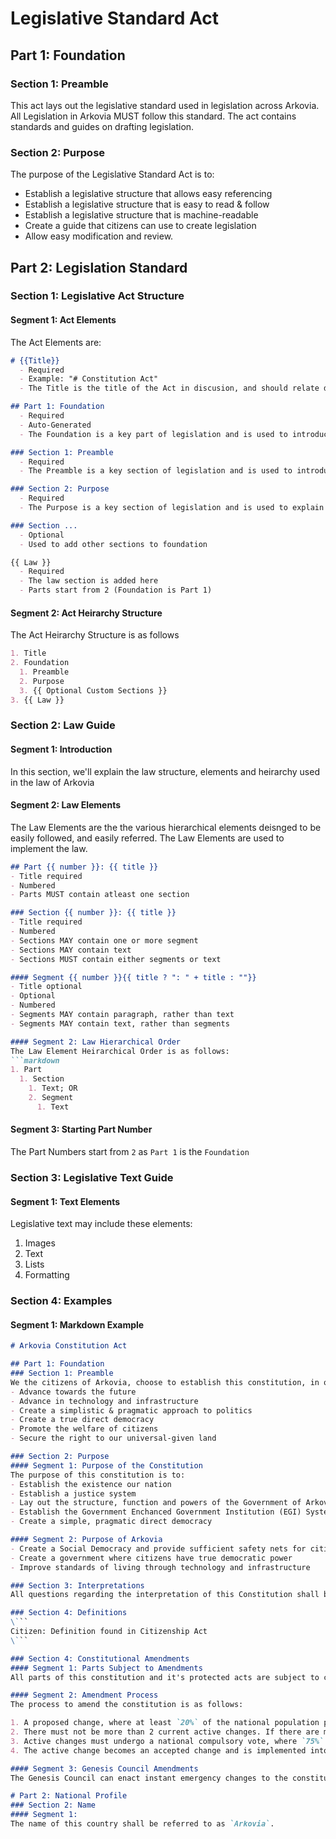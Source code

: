 
# Legislative Standard Act

## Part 1: Foundation
### Section 1: Preamble
This act lays out the legislative standard used in legislation across Arkovia. All Legislation in Arkovia MUST follow this standard. The act contains standards and guides on drafting legislation.

### Section 2: Purpose
The purpose of the Legislative Standard Act is to:
- Establish a legislative structure that allows easy referencing
- Establish a legislative structure that is easy to read & follow
- Establish a legislative structure that is machine-readable
- Create a guide that citizens can use to create legislation
- Allow easy modification and review.

## Part 2: Legislation Standard
### Section 1: Legislative Act Structure
#### Segment 1: Act Elements
The Act Elements are:

```markdown
# {{Title}}
  - Required
  - Example: "# Constitution Act"
  - The Title is the title of the Act in discusion, and should relate directly to it's contents.

## Part 1: Foundation
  - Required
  - Auto-Generated
  - The Foundation is a key part of legislation and is used to introduce and explain the purpose of the Act in discussion

### Section 1: Preamble
  - Required
  - The Preamble is a key section of legislation and is used to introduce and explain the Act in discussion

### Section 2: Purpose
  - Required
  - The Purpose is a key section of legislation and is used to explain the purpose of the Act in discussion

### Section ...
  - Optional
  - Used to add other sections to foundation

{{ Law }}
  - Required
  - The law section is added here
  - Parts start from 2 (Foundation is Part 1)
```

#### Segment 2: Act Heirarchy Structure
The Act Heirarchy Structure is as follows
```markdown
1. Title
2. Foundation
  1. Preamble
  2. Purpose
  3. {{ Optional Custom Sections }}
3. {{ Law }}
```
### Section 2: Law Guide
#### Segment 1: Introduction
In this section, we'll explain the law structure, elements and heirarchy used in the law of Arkovia

#### Segment 2: Law Elements
The Law Elements are the the various hierarchical elements deisnged to be easily followed, and easily referred. The Law Elements are used to implement the law.

```markdown
## Part {{ number }}: {{ title }}
- Title required
- Numbered
- Parts MUST contain atleast one section

### Section {{ number }}: {{ title }}
- Title required
- Numbered
- Sections MAY contain one or more segment
- Sections MAY contain text
- Sections MUST contain either segments or text

#### Segment {{ number }}{{ title ? ": " + title : ""}}
- Title optional
- Optional
- Numbered
- Segments MAY contain paragraph, rather than text
- Segments MAY contain text, rather than segments

#### Segment 2: Law Hierarchical Order
The Law Element Heirarchical Order is as follows:
```markdown
1. Part
  1. Section
    1. Text; OR
    2. Segment
      1. Text
```

#### Segment 3: Starting Part Number
The Part Numbers start from `2` as `Part 1` is the `Foundation`

### Section 3: Legislative Text Guide
#### Segment 1: Text Elements
Legislative text may include these elements:

1. Images
2. Text
3. Lists
4. Formatting

### Section 4: Examples
#### Segment 1: Markdown Example
```markdown
# Arkovia Constitution Act

## Part 1: Foundation
### Section 1: Preamble
We the citizens of Arkovia, choose to establish this constitution, in order to establish a nation & country which aims to: 
- Advance towards the future
- Advance in technology and infrastructure
- Create a simplistic & pragmatic approach to politics
- Create a true direct democracy
- Promote the welfare of citizens
- Secure the right to our universal-given land

### Section 2: Purpose
#### Segment 1: Purpose of the Constitution
The purpose of this constitution is to:
- Establish the existence our nation
- Establish a justice system
- Lay out the structure, function and powers of the Government of Arkovia
- Establish the Government Enchanced Government Institution (EGI) System
- Create a simple, pragmatic direct democracy

#### Segment 2: Purpose of Arkovia
- Create a Social Democracy and provide sufficient safety nets for citizens.
- Create a government where citizens have true democratic power
- Improve standards of living through technology and infrastructure

### Section 3: Interpretations
All questions regarding the interpretation of this Constitution shall be decided by the Genesis Council.

### Section 4: Definitions
\```
Citizen: Definition found in Citizenship Act
\```

### Section 4: Constitutional Amendments
#### Segment 1: Parts Subject to Amendments
All parts of this constitution and it's protected acts are subject to change unless explicitly stated.

#### Segment 2: Amendment Process
The process to amend the constitution is as follows:

1. A proposed change, where at least `20%` of the national population participates with an approval of at least `50% + 1`.
2. There must not be more than 2 current active changes. If there are more than 2 active changes, a queue will be formed, in the order of highest approval.
3. Active changes must undergo a national compulsory vote, where `75%` of the population must approve.
4. The active change becomes an accepted change and is implemented into the constitution.

#### Segment 3: Genesis Council Amendments
The Genesis Council can enact instant emergency changes to the constitution by Council Vote to protect the sovereignty and stability of the country, but will generally abstain from doing so.

# Part 2: National Profile
### Section 2: Name
#### Segment 1:
The name of this country shall be referred to as `Arkovia`.
```
